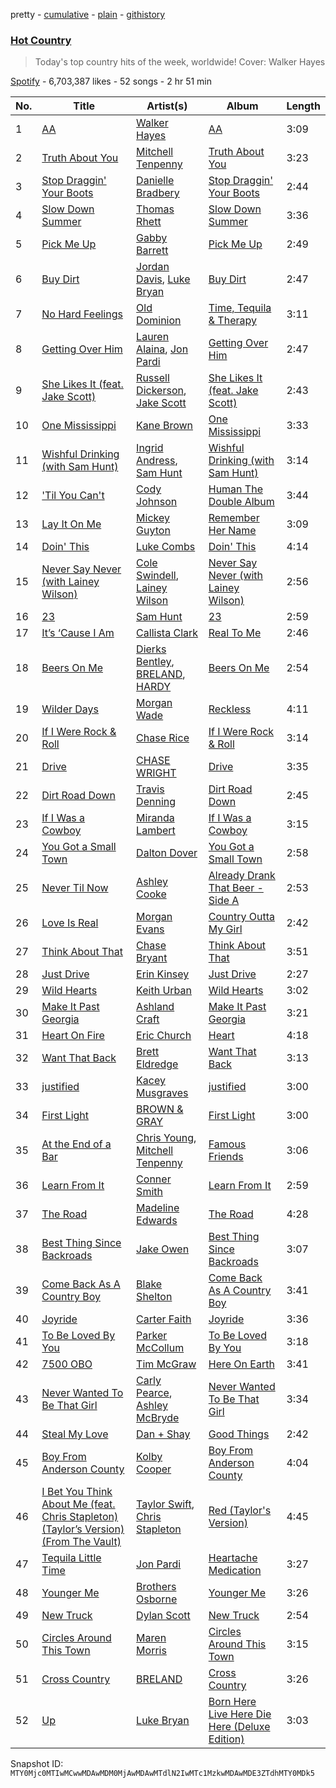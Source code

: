 pretty - [cumulative](/playlists/cumulative/37i9dQZF1DX1lVhptIYRda.md) - [plain](/playlists/plain/37i9dQZF1DX1lVhptIYRda) - [githistory](https://github.githistory.xyz/mackorone/spotify-playlist-archive/blob/main/playlists/plain/37i9dQZF1DX1lVhptIYRda)

### [Hot Country](https://open.spotify.com/playlist/37i9dQZF1DX1lVhptIYRda)

> Today's top country hits of the week, worldwide! Cover: Walker Hayes

[Spotify](https://open.spotify.com/user/spotify) - 6,703,387 likes - 52 songs - 2 hr 51 min

| No. | Title | Artist(s) | Album | Length |
|---|---|---|---|---|
| 1 | [AA](https://open.spotify.com/track/77oKig47u34qCCFWKMfu1e) | [Walker Hayes](https://open.spotify.com/artist/7sKxqpSqbIzphAKAhrqvlf) | [AA](https://open.spotify.com/album/7m5hJYb9a0sxNstIKm3PPz) | 3:09 |
| 2 | [Truth About You](https://open.spotify.com/track/4Qum1kECNQrpREev5fvAQ4) | [Mitchell Tenpenny](https://open.spotify.com/artist/1p6CdzJRoicjRcSdWoB9Qc) | [Truth About You](https://open.spotify.com/album/3XoK5Dz1cSeeRi5bbO2Gbt) | 3:23 |
| 3 | [Stop Draggin' Your Boots](https://open.spotify.com/track/0ODaBMQ3tbTefbmbMWTwdT) | [Danielle Bradbery](https://open.spotify.com/artist/5iqStkZi6QmG8sgQZQrfGN) | [Stop Draggin' Your Boots](https://open.spotify.com/album/4uWN7YSR2HKkNkrlY9HiQP) | 2:44 |
| 4 | [Slow Down Summer](https://open.spotify.com/track/1fff5nZGyRJtFLkOrSSwOU) | [Thomas Rhett](https://open.spotify.com/artist/6x2LnllRG5uGarZMsD4iO8) | [Slow Down Summer](https://open.spotify.com/album/6uWWkRv3qKdFcFyayL1Vw4) | 3:36 |
| 5 | [Pick Me Up](https://open.spotify.com/track/7xNYZeFtrB05pi9tc6lEeb) | [Gabby Barrett](https://open.spotify.com/artist/6Iz3eq2aQGFf7TbGT2iahL) | [Pick Me Up](https://open.spotify.com/album/0AFaIppKjr2lO1pCjx1wK5) | 2:49 |
| 6 | [Buy Dirt](https://open.spotify.com/track/69AIpwGNLxr4qS1X5ynx60) | [Jordan Davis](https://open.spotify.com/artist/77kULmXAQ6vWer7IIHdGzI), [Luke Bryan](https://open.spotify.com/artist/0BvkDsjIUla7X0k6CSWh1I) | [Buy Dirt](https://open.spotify.com/album/2y9DFhTWC7QQJMvygK0TzO) | 2:47 |
| 7 | [No Hard Feelings](https://open.spotify.com/track/3YaycOQk7PoQpl7YdvmWdX) | [Old Dominion](https://open.spotify.com/artist/6y8XlgIV8BLlIg1tT1R10i) | [Time, Tequila & Therapy](https://open.spotify.com/album/1yjrtwm2ru1qPGBPBUDE0x) | 3:11 |
| 8 | [Getting Over Him](https://open.spotify.com/track/0OCY4cY7ZhmFMLR8Zipb51) | [Lauren Alaina](https://open.spotify.com/artist/1v3tdpIdBSW14rHUfiEVOv), [Jon Pardi](https://open.spotify.com/artist/4MoAOfV4ROWofLG3a3hhBN) | [Getting Over Him](https://open.spotify.com/album/5Nnd51BWrdzEI2xTkTvjQ4) | 2:47 |
| 9 | [She Likes It \(feat\. Jake Scott\)](https://open.spotify.com/track/6VVqPBFZIbcmv14zNfOc13) | [Russell Dickerson](https://open.spotify.com/artist/1E2AEtxaFaJtH0lO7kgNKw), [Jake Scott](https://open.spotify.com/artist/0DxPHf2flBAcV2SnZPg3SV) | [She Likes It \(feat\. Jake Scott\)](https://open.spotify.com/album/6w0l7fLsiJTgVAgoxMzBIu) | 2:43 |
| 10 | [One Mississippi](https://open.spotify.com/track/4FdPnT2cFrpWCmWZd7GXc3) | [Kane Brown](https://open.spotify.com/artist/3oSJ7TBVCWMDMiYjXNiCKE) | [One Mississippi](https://open.spotify.com/album/3VCaKLIlIDrfKvurZcTmBl) | 3:33 |
| 11 | [Wishful Drinking \(with Sam Hunt\)](https://open.spotify.com/track/3HGnIIdHYIbkowzLk8UHbE) | [Ingrid Andress](https://open.spotify.com/artist/0jPnVIasXzBYjrlpO5irii), [Sam Hunt](https://open.spotify.com/artist/2kucQ9jQwuD8jWdtR9Ef38) | [Wishful Drinking \(with Sam Hunt\)](https://open.spotify.com/album/2vb8B3MYGjfYlGch4KlEfe) | 3:14 |
| 12 | ['Til You Can't](https://open.spotify.com/track/4k3lPl8YTKuY8c1HelVnm3) | [Cody Johnson](https://open.spotify.com/artist/6zLBxLdl60ekBLpawtT63I) | [Human The Double Album](https://open.spotify.com/album/3og8X1LYiVq3nPdMxpM9Wb) | 3:44 |
| 13 | [Lay It On Me](https://open.spotify.com/track/0O9quVZcM3pNu9VPuhfY9m) | [Mickey Guyton](https://open.spotify.com/artist/6nfN5B7Jmi853SHa9106Hz) | [Remember Her Name](https://open.spotify.com/album/29WY4kjzCtXpWrYyywIUnD) | 3:09 |
| 14 | [Doin' This](https://open.spotify.com/track/4GyD3o5hWoyCuYpdlzZlRL) | [Luke Combs](https://open.spotify.com/artist/718COspgdWOnwOFpJHRZHS) | [Doin' This](https://open.spotify.com/album/6bpCbQ5GTNZ9IE1nvJ0zQA) | 4:14 |
| 15 | [Never Say Never \(with Lainey Wilson\)](https://open.spotify.com/track/03kCiUPjdAV9ur9ugm8PQT) | [Cole Swindell](https://open.spotify.com/artist/1mfDfLsMxYcOOZkzBxvSVW), [Lainey Wilson](https://open.spotify.com/artist/6tPHARSq45lQ8BSALCfkFC) | [Never Say Never \(with Lainey Wilson\)](https://open.spotify.com/album/1aW42KGi7ll4z6ALSwfv70) | 2:56 |
| 16 | [23](https://open.spotify.com/track/4PuAqZlL1tkidkuxfDlLbF) | [Sam Hunt](https://open.spotify.com/artist/2kucQ9jQwuD8jWdtR9Ef38) | [23](https://open.spotify.com/album/3i5LIueVgxjgCu1TIZOraP) | 2:59 |
| 17 | [It’s ‘Cause I Am](https://open.spotify.com/track/7JjymfuNMxQgOQJ4mGOdbg) | [Callista Clark](https://open.spotify.com/artist/5aizOVB0aFinBgezLPkhnm) | [Real To Me](https://open.spotify.com/album/5DyBJlrOGNzxvGPkKAS8b4) | 2:46 |
| 18 | [Beers On Me](https://open.spotify.com/track/19ZzEzb4BVK1wVO4brrmZz) | [Dierks Bentley](https://open.spotify.com/artist/7x8nK0m0cP2ksQf0mjWdPS), [BRELAND](https://open.spotify.com/artist/0C86lmpnwiyLDUiyo4d0P1), [HARDY](https://open.spotify.com/artist/5QNm7E7RU2m64l6Gliu8Oy) | [Beers On Me](https://open.spotify.com/album/5MCXOrCsU3R1xQ3kLI4oXM) | 2:54 |
| 19 | [Wilder Days](https://open.spotify.com/track/0XxNamjHxu0ercIQmWNkRT) | [Morgan Wade](https://open.spotify.com/artist/4eYE8Z6cfEHEdG22lTyucP) | [Reckless](https://open.spotify.com/album/4DGpT3ZtTOumlxhbmw69DD) | 4:11 |
| 20 | [If I Were Rock & Roll](https://open.spotify.com/track/7GMXESVLghURYtnMXl7Ngn) | [Chase Rice](https://open.spotify.com/artist/6pBNfggcZZDCmb0p92OnGn) | [If I Were Rock & Roll](https://open.spotify.com/album/5th0dWTiQ0WkGINantPzEC) | 3:14 |
| 21 | [Drive](https://open.spotify.com/track/4aRAElCM6ve3OISZnU7adb) | [CHASE WRIGHT](https://open.spotify.com/artist/4P70LmF7PJwBGS9BV5dk2c) | [Drive](https://open.spotify.com/album/3G0NpRAD2eF80q7FWkiQ6Y) | 3:35 |
| 22 | [Dirt Road Down](https://open.spotify.com/track/5gTQD1FjKMqUisgSD0uyb1) | [Travis Denning](https://open.spotify.com/artist/6CegFHnUqJcOBipgphZ2CJ) | [Dirt Road Down](https://open.spotify.com/album/0It8BS2aYEgexa65TJbp18) | 2:45 |
| 23 | [If I Was a Cowboy](https://open.spotify.com/track/6F7UOC6fPWOkPqybOWBHSv) | [Miranda Lambert](https://open.spotify.com/artist/66lH4jAE7pqPlOlzUKbwA0) | [If I Was a Cowboy](https://open.spotify.com/album/30ECcjA3lMZPRpdJDyHAnT) | 3:15 |
| 24 | [You Got a Small Town](https://open.spotify.com/track/0uxbkVqzKkxeVszRa0LFnb) | [Dalton Dover](https://open.spotify.com/artist/5xF3SekjB3b2VO0FKN3K0A) | [You Got a Small Town](https://open.spotify.com/album/2dRiCtzyR2XKR4mwwU370t) | 2:58 |
| 25 | [Never Til Now](https://open.spotify.com/track/2t6lQWC69f2ybmd6VTO2vU) | [Ashley Cooke](https://open.spotify.com/artist/2qwXeRk8VBAegbUnf3xdyi) | [Already Drank That Beer \- Side A](https://open.spotify.com/album/1gH6cnZFuxGpRqv7R1da7r) | 2:53 |
| 26 | [Love Is Real](https://open.spotify.com/track/0pJLfGfCgmr0z9WRjwY7A3) | [Morgan Evans](https://open.spotify.com/artist/6fzQ81ouajOEFqCIB9VwrS) | [Country Outta My Girl](https://open.spotify.com/album/5yMa7b6GWvPHTPijIDQVtJ) | 2:42 |
| 27 | [Think About That](https://open.spotify.com/track/0ZKJTquGSbkNpgTlQBWXAD) | [Chase Bryant](https://open.spotify.com/artist/7io3MyhMxDZoBYXp4rlRFA) | [Think About That](https://open.spotify.com/album/61rLv4iz256rZ5ZliRWsDz) | 3:51 |
| 28 | [Just Drive](https://open.spotify.com/track/6JSH36hKFusIabTu1egYO5) | [Erin Kinsey](https://open.spotify.com/artist/5TtSGhhCPt56x4ZPfg7DFq) | [Just Drive](https://open.spotify.com/album/0qI3s1Bbvq8En1KWpJ4qVy) | 2:27 |
| 29 | [Wild Hearts](https://open.spotify.com/track/0BQpyaFrb78b9uobWNheqx) | [Keith Urban](https://open.spotify.com/artist/0u2FHSq3ln94y5Q57xazwf) | [Wild Hearts](https://open.spotify.com/album/4zxsqQuLQMHfG48BZI3A2Y) | 3:02 |
| 30 | [Make It Past Georgia](https://open.spotify.com/track/2jt5TmTYrmdr46cGHrcFjq) | [Ashland Craft](https://open.spotify.com/artist/5C5yczYHPeBi5PrwxfksLP) | [Make It Past Georgia](https://open.spotify.com/album/7z68pYfdYT9aRs15woSgh1) | 3:21 |
| 31 | [Heart On Fire](https://open.spotify.com/track/0ysCB1Jg4hli0XlEWlipo7) | [Eric Church](https://open.spotify.com/artist/2IvkS5MXK0vPGnwyJsrEyV) | [Heart](https://open.spotify.com/album/5aWReU8nqP0WiJPRwiNTyt) | 4:18 |
| 32 | [Want That Back](https://open.spotify.com/track/64n7p9bHvB2OMksxeUyQi1) | [Brett Eldredge](https://open.spotify.com/artist/0qSX3s5pJnAlSsgsCne8Cz) | [Want That Back](https://open.spotify.com/album/6AOh6aXLoWxFlbfh9xPvZ2) | 3:13 |
| 33 | [justified](https://open.spotify.com/track/6IW4TUC3zHW4tpikDg1w7Y) | [Kacey Musgraves](https://open.spotify.com/artist/70kkdajctXSbqSMJbQO424) | [justified](https://open.spotify.com/album/4d4qaLHCcfXzMbGa33Kpqg) | 3:00 |
| 34 | [First Light](https://open.spotify.com/track/6zuVzhogxotQnXIxr2wLE5) | [BROWN & GRAY](https://open.spotify.com/artist/5uVK02OMlf0TvVe7iNHaGN) | [First Light](https://open.spotify.com/album/0voFHUrIEBk7lmD24SY9kp) | 3:00 |
| 35 | [At the End of a Bar](https://open.spotify.com/track/2NYOqKy4VX6dqVtzrv1Cx9) | [Chris Young](https://open.spotify.com/artist/4BYxqVkZyFjtik7crYLg5Q), [Mitchell Tenpenny](https://open.spotify.com/artist/1p6CdzJRoicjRcSdWoB9Qc) | [Famous Friends](https://open.spotify.com/album/4WyhB7bn1Dy3w7GBWUAO1a) | 3:06 |
| 36 | [Learn From It](https://open.spotify.com/track/2CqfyB7PQznYxHNSmmF6lE) | [Conner Smith](https://open.spotify.com/artist/0y2FPygoi6LVc75pxCgsMk) | [Learn From It](https://open.spotify.com/album/7vFiXBUWlapCxGcKni9vh0) | 2:59 |
| 37 | [The Road](https://open.spotify.com/track/6IsIpPApmefLa6dfop4xYX) | [Madeline Edwards](https://open.spotify.com/artist/3eJCIS7ytlYvT3pgReuWWa) | [The Road](https://open.spotify.com/album/4wXPYoDHriG75HyGDPtXiq) | 4:28 |
| 38 | [Best Thing Since Backroads](https://open.spotify.com/track/0R1REdJZIDy7IS3DybdBce) | [Jake Owen](https://open.spotify.com/artist/1n2pb9Tsfe4SwAjmUac6YT) | [Best Thing Since Backroads](https://open.spotify.com/album/0V5GJsZdw3zXfrz2oKUhue) | 3:07 |
| 39 | [Come Back As A Country Boy](https://open.spotify.com/track/5EDtmgwR1lDmDGLZraNpJg) | [Blake Shelton](https://open.spotify.com/artist/1UTPBmNbXNTittyMJrNkvw) | [Come Back As A Country Boy](https://open.spotify.com/album/3gSuTyJGP9ZFnpXC1QHimc) | 3:41 |
| 40 | [Joyride](https://open.spotify.com/track/56WqFKgyrRZd6CugD7Adjh) | [Carter Faith](https://open.spotify.com/artist/4X5CTYQmx1NNyz9S1IpNko) | [Joyride](https://open.spotify.com/album/4GtZQ2uTWGcd40naFI7vYF) | 3:36 |
| 41 | [To Be Loved By You](https://open.spotify.com/track/5Ykc3Wr4L4wef5QDdaaxM7) | [Parker McCollum](https://open.spotify.com/artist/0Z8XVUAOBPM4x12wKnFHEQ) | [To Be Loved By You](https://open.spotify.com/album/6Vtd35xUUyiFApy5kFdqVu) | 3:18 |
| 42 | [7500 OBO](https://open.spotify.com/track/7A4WmJcWx6KrVRfQ2CP8e7) | [Tim McGraw](https://open.spotify.com/artist/6roFdX1y5BYSbp60OTJWMd) | [Here On Earth](https://open.spotify.com/album/1txWLNMKiZ5K6ezFMtyjLM) | 3:41 |
| 43 | [Never Wanted To Be That Girl](https://open.spotify.com/track/3TuMOIzXkhKFDNHyQ7Mo8J) | [Carly Pearce](https://open.spotify.com/artist/4sIl4BTo9l9KqEi0Y3RE72), [Ashley McBryde](https://open.spotify.com/artist/371jpyGdoChzUASOIG2ECV) | [Never Wanted To Be That Girl](https://open.spotify.com/album/3dmVohUADaRH81z0AETGev) | 3:34 |
| 44 | [Steal My Love](https://open.spotify.com/track/0vzSAyinyA619ZbrOaAi04) | [Dan + Shay](https://open.spotify.com/artist/7z5WFjZAIYejWy0NI5lv4T) | [Good Things](https://open.spotify.com/album/7L8IHgiomfEpxOm61vgPTm) | 2:42 |
| 45 | [Boy From Anderson County](https://open.spotify.com/track/6H4TyfdTbm1bIaBkXiyvvw) | [Kolby Cooper](https://open.spotify.com/artist/2dz0ijxEHh6AzUzQBwBSKx) | [Boy From Anderson County](https://open.spotify.com/album/2Mo6Xc2RfhJD6QkmRjYdid) | 4:04 |
| 46 | [I Bet You Think About Me \(feat\. Chris Stapleton\) \(Taylor’s Version\) \(From The Vault\)](https://open.spotify.com/track/4CkgMiMqZ5JzW9iYXSTMTL) | [Taylor Swift](https://open.spotify.com/artist/06HL4z0CvFAxyc27GXpf02), [Chris Stapleton](https://open.spotify.com/artist/4YLtscXsxbVgi031ovDDdh) | [Red \(Taylor's Version\)](https://open.spotify.com/album/6kZ42qRrzov54LcAk4onW9) | 4:45 |
| 47 | [Tequila Little Time](https://open.spotify.com/track/15npbUjCgwt2lRvyrJvyxw) | [Jon Pardi](https://open.spotify.com/artist/4MoAOfV4ROWofLG3a3hhBN) | [Heartache Medication](https://open.spotify.com/album/2ny0Q7DWoI2GH1TlQTuBdD) | 3:27 |
| 48 | [Younger Me](https://open.spotify.com/track/5vyONuW3HK0kJQBkrSp25B) | [Brothers Osborne](https://open.spotify.com/artist/39NR3AUhpbbqKM33vWn2fp) | [Younger Me](https://open.spotify.com/album/1LQ7jQS8wOaIDcHqjcDet2) | 3:26 |
| 49 | [New Truck](https://open.spotify.com/track/4MDYIbU6I29Gjiu7JATTIJ) | [Dylan Scott](https://open.spotify.com/artist/78YqeIji3mgAS2K1Maca6x) | [New Truck](https://open.spotify.com/album/3497MUjpGLcslVVb9ZeteM) | 2:54 |
| 50 | [Circles Around This Town](https://open.spotify.com/track/13G5xv1wUKvJYbK0wYmioN) | [Maren Morris](https://open.spotify.com/artist/6WY7D3jk8zTrHtmkqqo5GI) | [Circles Around This Town](https://open.spotify.com/album/2MeNs8IOs7udC2CuiFKmlZ) | 3:15 |
| 51 | [Cross Country](https://open.spotify.com/track/2YgwcrRc33vIWgv5n2TNZ9) | [BRELAND](https://open.spotify.com/artist/0C86lmpnwiyLDUiyo4d0P1) | [Cross Country](https://open.spotify.com/album/7jXPuZKd5DMTZGzwucgne4) | 3:26 |
| 52 | [Up](https://open.spotify.com/track/1GOMHxclGDvkcODCfYuuje) | [Luke Bryan](https://open.spotify.com/artist/0BvkDsjIUla7X0k6CSWh1I) | [Born Here Live Here Die Here \(Deluxe Edition\)](https://open.spotify.com/album/1Trg5OuUpkNFLF21HdbOg6) | 3:03 |

Snapshot ID: `MTY0Mjc0MTIwMCwwMDAwMDM0MjAwMDAwMTdlN2IwMTc1MzkwMDAwMDE3ZTdhMTY0MDk5`